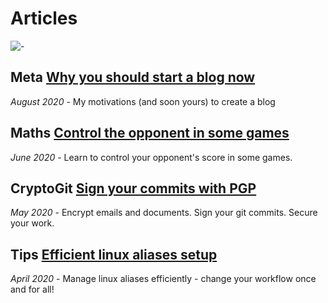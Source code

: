 # Articles

![-](../.gitbook/assets/articles.jpg)

## **Meta** [Why you should start a blog now](6-about-blogging.md)

_August 2020_ - My motivations (and soon yours) to create a blog

## **Maths** [Control the opponent in some games](4-strategies-ipd.md)

_June 2020_ - Learn to control your opponent's score in some games.

## **CryptoGit** [Sign your commits with PGP](3-pgp.md)

_May 2020_ - Encrypt emails and documents. Sign your git commits. Secure your work.

## **Tips** [Efficient linux aliases setup](2-linux-aliases.md)

_April 2020_ - Manage linux aliases efficiently - change your workflow once and for all!
